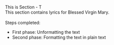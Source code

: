 This is Section - T<br>
This section contains lyrics for Blessed Virgin Mary.<br><br>
Steps completed:<br>
- First phase: Unformatting the text<br>
- Second phase: Formatting the text in plain text<br>